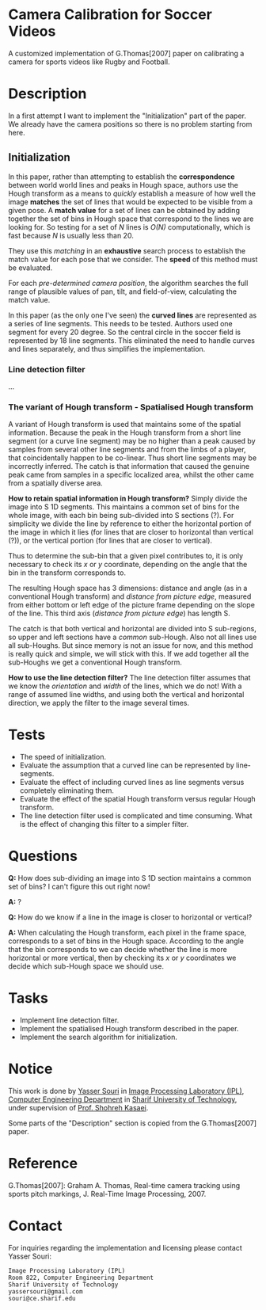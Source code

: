 Camera Calibration for Soccer Videos
==================

A customized implementation of G.Thomas[2007] paper on calibrating a camera for sports videos like Rugby and Football.

Description
===========

In a first attempt I want to implement the "Initialization" part of the paper. We already have the camera positions so there is no problem starting from here.

Initialization
--------------

In this paper, rather than attempting to establish the **correspondence** between world world lines and peaks in Hough space, authors use the Hough transform as a means to _quickly_ establish a measure of how well the image **matches** the set of lines that would be expected to be visible from a given pose. A **match value** for a set of lines can be obtained by adding together the set of bins in Hough space that correspond to the lines we are looking for. So testing for a set of _N_ lines is _O(N)_ computationally, which is fast because _N_ is usually less than 20.

They use this _matching_ in an **exhaustive** search process to establish the match value for each pose that we consider. The **speed** of this method must be evaluated.

For each _pre-determined camera position_, the algorithm searches the full range of plausible values of pan, tilt, and field-of-view, calculating the match value.

In this paper (as the only one I've seen) the **curved lines** are represented as a series of line segments. This needs to be tested. Authors used one segment for every 20 degree. So the central circle in the soccer field is represented by 18 line segments. This eliminated the need to handle curves and lines separately, and thus simplifies the implementation.

### Line detection filter

…

### The variant of Hough transform - Spatialised Hough transform

A variant of Hough transform is used that maintains some of the spatial information. Because the peak in the Hough transform from a short line segment (or a curve line segment) may be no higher than a peak caused by samples from several other line segments and from the limbs of a player, that coincidentally happen to be co-linear. Thus short line segments may be incorrectly inferred. The catch is that information that caused the genuine peak came from samples in a specific localized area, whilst the other came from a spatially diverse area.

**How to retain spatial information in Hough transform?** Simply divide the image into S 1D segments. This maintains a common set of bins for the whole image, with each bin being sub-divided into S sections (?). For simplicity we divide the line by reference to either the horizontal portion of the image in which it lies (for lines that are closer to horizontal than vertical (?)), or the vertical portion (for lines that are closer to vertical).

Thus to determine the sub-bin that a given pixel contributes to, it is only necessary to check its _x_ or _y_ coordinate, depending on the angle that the bin in the transform corresponds to.

The resulting Hough space has 3 dimensions: distance and angle (as in a conventional Hough transform) and _distance from picture edge_, measured from either bottom or left edge of the picture frame depending on the slope of the line. This third axis (_distance from picture edge_) has length S.

The catch is that both vertical and horizontal are divided into S sub-regions, so upper and left sections have a _common_ sub-Hough. Also not all lines use all sub-Houghs. But since memory is not an issue for now, and this method is really quick and simple, we will stick with this. If we add together all the sub-Houghs we get a conventional Hough transform.

**How to use the line detection filter?** The line detection filter assumes that we know the _orientation_ and _width_ of the lines, which we do not! With a range of assumed line widths, and using both the vertical and horizontal direction, we apply the filter to the image several times. 


Tests
=====

* The speed of initialization.
* Evaluate the assumption that a curved line can be represented by line-segments.
* Evaluate the effect of including curved lines as line segments versus completely eliminating them.
* Evaluate the effect of the spatial Hough transform versus regular Hough transform.
* The line detection filter used is complicated and time consuming. What is the effect of changing this filter to a simpler filter.

Questions
=========
**Q:** How does sub-dividing an image into S 1D section maintains a common set of bins? I can't figure this out right now!

**A:** ?

**Q:** How do we know if a line in the image is closer to horizontal or vertical? 

**A:** When calculating the Hough transform, each pixel in the frame space, corresponds to a set of bins in the Hough space. According to the angle that the bin corresponds to we can decide whether the line is more horizontal or more vertical, then by checking its _x_ or _y_ coordinates we decide which sub-Hough space we should use.


Tasks
=====
* Implement line detection filter.
* Implement the spatialised Hough transform described in the paper.
* Implement the search algorithm for initialization.

Notice
======
This work is done by [Yasser Souri](http://ce.sharif.ir/~souri) in [Image Processing Laboratory (IPL)](http://ipl.ce.sharif.edu/), [Computer Engineering Department](http://ce.sharif.ir/) in [Sharif University of Technology](http://sharif.ir/), under supervision of [Prof. Shohreh Kasaei](http://sharif.edu/~skasaei/).

Some parts of the "Description" section is copied from the G.Thomas[2007] paper.


Reference
=========

G.Thomas[2007]: Graham A. Thomas, Real-time camera tracking using sports pitch markings, J. Real-Time Image Processing, 2007.

Contact
=======
For inquiries regarding the implementation and licensing please contact Yasser Souri:

	Image Processing Laboratory (IPL)
    Room 822, Computer Engineering Department
    Sharif University of Technology
    yassersouri@gmail.com
    souri@ce.sharif.edu